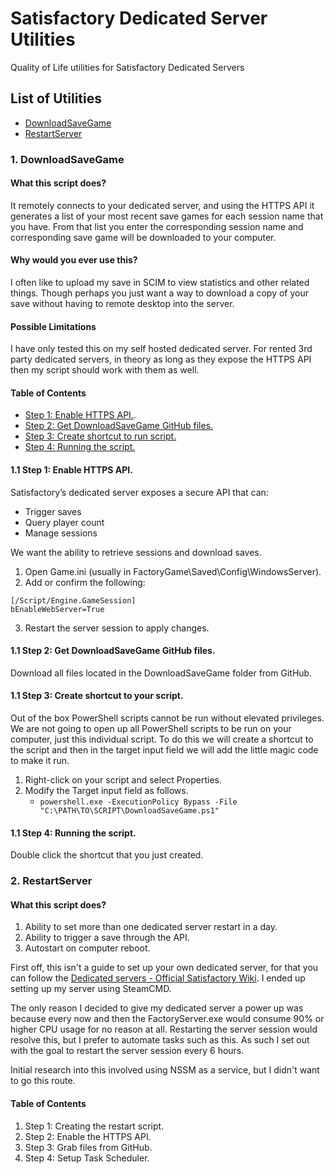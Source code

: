 # Satisfactory Dedicated Server Utilities
Quality of Life utilities for Satisfactory Dedicated Servers

## List of Utilities
* [DownloadSaveGame](#1-downloadsavegame)
* [RestartServer](#2-restartserver)

### 1. DownloadSaveGame

#### What this script does?
It remotely connects to your dedicated server, and using the HTTPS API it generates a list of your most recent save games for each session name that you have. From that list you enter the corresponding session name and corresponding save game will be downloaded to your computer.

#### Why would you ever use this?
I often like to upload my save in SCIM to view statistics and other related things. Though perhaps you just want a way to download a copy of your save without having to remote desktop into the server.

#### Possible Limitations
I have only tested this on my self hosted dedicated server. For rented 3rd party dedicated servers, in theory as long as they expose the HTTPS API then my script should work with them as well.

#### Table of Contents
* [Step 1: Enable HTTPS API.](#1-1-step-1-enable-https-api).
* [Step 2: Get DownloadSaveGame GitHub files.](#1-1-step-2-get-downloadsavegame-github-files)
* [Step 3: Create shortcut to run script.](#1-1-step-3-create-shortcut-to-run-script)
* [Step 4: Running the script.](#1-1-step-4-running-the-script)

#### 1.1 Step 1: Enable HTTPS API.
Satisfactory’s dedicated server exposes a secure API that can:
* Trigger saves
* Query player count
* Manage sessions

We want the ability to retrieve sessions and download saves.

1. Open Game.ini (usually in FactoryGame\Saved\Config\WindowsServer\).
2. Add or confirm the following:
```
[/Script/Engine.GameSession]
bEnableWebServer=True
```
3. Restart the server session to apply changes.

#### 1.1 Step 2: Get DownloadSaveGame GitHub files.
Download all files located in the DownloadSaveGame folder from GitHub.

#### 1.1 Step 3: Create shortcut to your script.
Out of the box PowerShell scripts cannot be run without elevated privileges. We are not going to open up all PowerShell scripts to be run on your computer, just this individual script. To do this we will create a shortcut to the script and then in the target input field we will add the little magic code to make it run.

1. Right-click on your script and select Properties.
2. Modify the Target input field as follows.
   - `powershell.exe -ExecutionPolicy Bypass -File "C:\PATH\TO\SCRIPT\DownloadSaveGame.ps1"`

#### 1.1 Step 4: Running the script.
Double click the shortcut that you just created.


### 2. RestartServer

#### What this script does?
1. Ability to set more than one dedicated server restart in a day.
2. Ability to trigger a save through the API.
3. Autostart on computer reboot.

First off, this isn't a guide to set up your own dedicated server, for that you can follow the [Dedicated servers - Official Satisfactory Wiki](https://satisfactory.wiki.gg/wiki/Dedicated_servers). I ended up setting up my server using SteamCMD.

The only reason I decided to give my dedicated server a power up was because every now and then the FactoryServer.exe would consume 90% or higher CPU usage for no reason at all. Restarting the server session would resolve this, but I prefer to automate tasks such as this. As such I set out with the goal to restart the server session every 6 hours.

Initial research into this involved using NSSM as a service, but I didn't want to go this route.

#### Table of Contents
1. Step 1: Creating the restart script.
2. Step 2: Enable the HTTPS API.
3. Step 3: Grab files from GitHub.
4. Step 4: Setup Task Scheduler.
